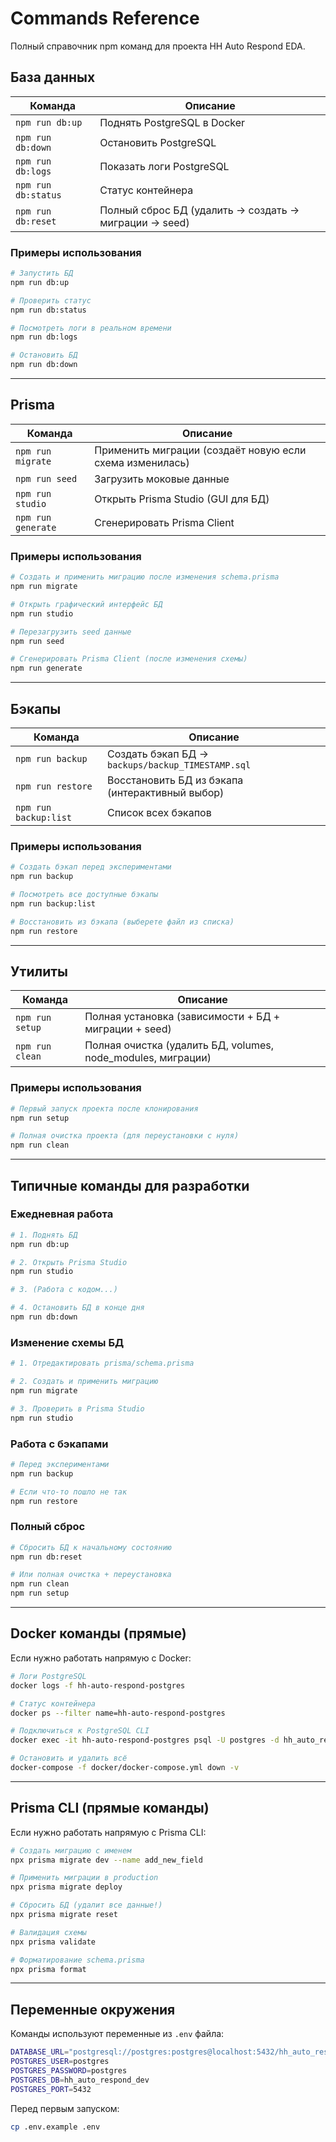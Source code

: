 # Commands Reference

Полный справочник npm команд для проекта HH Auto Respond EDA.

## База данных

| Команда | Описание |
|---------|----------|
| `npm run db:up` | Поднять PostgreSQL в Docker |
| `npm run db:down` | Остановить PostgreSQL |
| `npm run db:logs` | Показать логи PostgreSQL |
| `npm run db:status` | Статус контейнера |
| `npm run db:reset` | Полный сброс БД (удалить → создать → миграции → seed) |

### Примеры использования

```bash
# Запустить БД
npm run db:up

# Проверить статус
npm run db:status

# Посмотреть логи в реальном времени
npm run db:logs

# Остановить БД
npm run db:down
```

---

## Prisma

| Команда | Описание |
|---------|----------|
| `npm run migrate` | Применить миграции (создаёт новую если схема изменилась) |
| `npm run seed` | Загрузить моковые данные |
| `npm run studio` | Открыть Prisma Studio (GUI для БД) |
| `npm run generate` | Сгенерировать Prisma Client |

### Примеры использования

```bash
# Создать и применить миграцию после изменения schema.prisma
npm run migrate

# Открыть графический интерфейс БД
npm run studio

# Перезагрузить seed данные
npm run seed

# Сгенерировать Prisma Client (после изменения схемы)
npm run generate
```

---

## Бэкапы

| Команда | Описание |
|---------|----------|
| `npm run backup` | Создать бэкап БД → `backups/backup_TIMESTAMP.sql` |
| `npm run restore` | Восстановить БД из бэкапа (интерактивный выбор) |
| `npm run backup:list` | Список всех бэкапов |

### Примеры использования

```bash
# Создать бэкап перед экспериментами
npm run backup

# Посмотреть все доступные бэкапы
npm run backup:list

# Восстановить из бэкапа (выберете файл из списка)
npm run restore
```

---

## Утилиты

| Команда | Описание |
|---------|----------|
| `npm run setup` | Полная установка (зависимости + БД + миграции + seed) |
| `npm run clean` | Полная очистка (удалить БД, volumes, node_modules, миграции) |

### Примеры использования

```bash
# Первый запуск проекта после клонирования
npm run setup

# Полная очистка проекта (для переустановки с нуля)
npm run clean
```

---

## Типичные команды для разработки

### Ежедневная работа

```bash
# 1. Поднять БД
npm run db:up

# 2. Открыть Prisma Studio
npm run studio

# 3. (Работа с кодом...)

# 4. Остановить БД в конце дня
npm run db:down
```

### Изменение схемы БД

```bash
# 1. Отредактировать prisma/schema.prisma

# 2. Создать и применить миграцию
npm run migrate

# 3. Проверить в Prisma Studio
npm run studio
```

### Работа с бэкапами

```bash
# Перед экспериментами
npm run backup

# Если что-то пошло не так
npm run restore
```

### Полный сброс

```bash
# Сбросить БД к начальному состоянию
npm run db:reset

# Или полная очистка + переустановка
npm run clean
npm run setup
```

---

## Docker команды (прямые)

Если нужно работать напрямую с Docker:

```bash
# Логи PostgreSQL
docker logs -f hh-auto-respond-postgres

# Статус контейнера
docker ps --filter name=hh-auto-respond-postgres

# Подключиться к PostgreSQL CLI
docker exec -it hh-auto-respond-postgres psql -U postgres -d hh_auto_respond_dev

# Остановить и удалить всё
docker-compose -f docker/docker-compose.yml down -v
```

---

## Prisma CLI (прямые команды)

Если нужно работать напрямую с Prisma CLI:

```bash
# Создать миграцию с именем
npx prisma migrate dev --name add_new_field

# Применить миграции в production
npx prisma migrate deploy

# Сбросить БД (удалит все данные!)
npx prisma migrate reset

# Валидация схемы
npx prisma validate

# Форматирование schema.prisma
npx prisma format
```

---

## Переменные окружения

Команды используют переменные из `.env` файла:

```bash
DATABASE_URL="postgresql://postgres:postgres@localhost:5432/hh_auto_respond_dev"
POSTGRES_USER=postgres
POSTGRES_PASSWORD=postgres
POSTGRES_DB=hh_auto_respond_dev
POSTGRES_PORT=5432
```

Перед первым запуском:

```bash
cp .env.example .env
```
